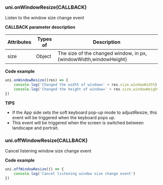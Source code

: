 ### uni.onWindowResize(CALLBACK)

Listen to the window size change event

**CALLBACK parameter description**

| Attributes | Types of | Description                                                  |
| ---------- | -------- | ------------------------------------------------------------ |
| size       | Object   | The size of the changed window, in px, {windowWidth,windowHeight} |

**Code example**

```javascript
uni.onWindowResize((res) => {
    console.log('Changed the width of window=' + res.size.windowWidth)
    console.log('Changed the height of window=' + res.size.windowHeight)
})
```

**TIPS**

- If the App side sets the soft keyboard pop-up mode to adjustResize, this event will be triggered when the keyboard pops up.
- This event will be triggered when the screen is switched between landscape and portrait.

### uni.offWindowResize(CALLBACK)

Cancel listening window size change event

**Code example**

```javascript
uni.offWindowResize(() => {
    console.log('Cancel listening window size change event')
})
```